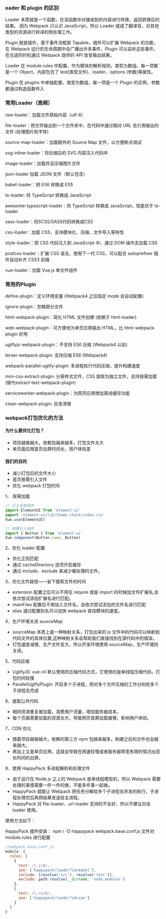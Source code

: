 ### oader 和 plugin 的区别
Loader 本质就是一个函数，在该函数中对接收到的内容进行转换，返回转换后的结果。 因为 Webpack 只认识 JavaScript，所以 Loader 就成了翻译官，对其他类型的资源进行转译的预处理工作。

Plugin 就是插件，基于事件流框架 Tapable，插件可以扩展 Webpack 的功能，在 Webpack 运行的生命周期中会广播出许多事件，Plugin 可以监听这些事件，在合适的时机通过 Webpack 提供的 API 改变输出结果。

Loader 在 module.rules 中配置，作为模块的解析规则，类型为数组。每一项都是一个 Object，内部包含了 test(类型文件)、loader、options (参数)等属性。

Plugin 在 plugins 中单独配置，类型为数组，每一项是一个 Plugin 的实例，参数都通过构造函数传入

### 常用Loader（高频）
raw-loader：加载文件原始内容（utf-8）

file-loader：把文件输出到一个文件夹中，在代码中通过相对 URL 去引用输出的文件 (处理图片和字体)

source-map-loader：加载额外的 Source Map 文件，以方便断点调试

svg-inline-loader：将压缩后的 SVG 内容注入代码中

image-loader：加载并且压缩图片文件

json-loader 加载 JSON 文件（默认包含）

babel-loader：把 ES6 转换成 ES5

ts-loader: 将 TypeScript 转换成 JavaScript

awesome-typescript-loader：将 TypeScript 转换成 JavaScript，性能优于 ts-loader

sass-loader：将SCSS/SASS代码转换成CSS

css-loader：加载 CSS，支持模块化、压缩、文件导入等特性

style-loader：把 CSS 代码注入到 JavaScript 中，通过 DOM 操作去加载 CSS

postcss-loader：扩展 CSS 语法，使用下一代 CSS，可以配合 autoprefixer 插件自动补齐 CSS3 前缀

vue-loader：加载 Vue.js 单文件组件

### 常用的Plugin
define-plugin：定义环境变量 (Webpack4 之后指定 mode 会自动配置)

ignore-plugin：忽略部分文件

html-webpack-plugin：简化 HTML 文件创建 (依赖于 html-loader)

web-webpack-plugin：可方便地为单页应用输出 HTML，比 html-webpack-plugin 好用

uglifyjs-webpack-plugin：不支持 ES6 压缩 (Webpack4 以前)

terser-webpack-plugin: 支持压缩 ES6 (Webpack4)

webpack-parallel-uglify-plugin: 多进程执行代码压缩，提升构建速度

mini-css-extract-plugin: 分离样式文件，CSS 提取为独立文件，支持按需加载 (替代extract-text-webpack-plugin)

serviceworker-webpack-plugin：为网页应用增加离线缓存功能

clean-webpack-plugin: 目录清理

### webpack打包优化的方法

#### 为什么要优化打包？
- 项目越做越大，依赖包越来越多，打包文件太大
- 单页面应用首页白屏时间长，用户体验差
#### 我们的目的
- 减小打包后的文件大小
- 首页按需引入文件
- 优化 webpack 打包时间

1、 按需加载

```js
// 引入全部组件
import ElementUI from 'element-ui'
import 'element-ui/lib/theme-chalk/index.css'
Vue.use(ElementUI)

// 按需引入组件
import { Button } from 'element-ui'
Vue.component(Button.name, Button)
```

2、优化 loader 配置
- 优化正则匹配
- 通过 cacheDirectory 选项开启缓存
- 通过 include、exclude 来减少被处理的文件。

3、优化文件路径——省下搜索文件的时间
- extension 配置之后可以不用在 require 或是 import 的时候加文件扩展名,会依次尝试添加扩展名进行匹配。
- mainFiles 配置后不用加入文件名，会依次尝试添加的文件名进行匹配
- alias 通过配置别名可以加快 webpack 查找模块的速度。

4、生产环境关闭 sourceMap
- sourceMap 本质上是一种映射关系，打包出来的 js 文件中的代码可以映射到代码文件的具体位置,这种映射关系会帮助我们直接找到在源代码中的错误。
- 打包速度减慢，生产文件变大，所以开发环境使用 sourceMap，生产环境则关闭。

5、代码压缩
- UglifyJS: vue-cli 默认使用的压缩代码方式，它使用的是单线程压缩代码，打包时间较慢
- ParallelUglifyPlugin: 开启多个子进程，把对多个文件压缩的工作分别给多个子进程去完成

6、提取公共代码
- 相同资源重复被加载，浪费用户流量，增加服务器成本。
- 每个页面需要加载的资源太大，导致网页首屏加载缓慢，影响用户体验。

7、CDN 优化
- 随着项目越做越大，依赖的第三方 npm 包越来越多，构建之后的文件也会越来越大。
- 再加上又是单页应用，这就会导致在网速较慢或者服务器带宽有限的情况出现长时间的白屏。

8、使用 HappyPack 多进程解析和处理文件
- 由于运行在 Node.js 之上的 Webpack 是单线程模型的，所以 Webpack 需要处理的事情需要一件一件的做，不能多件事一起做。
- HappyPack 就能让 Webpack 把任务分解给多个子进程去并发的执行，子进程处理完后再把结果发送给主进程。
- HappyPack 对 file-loader、url-loader 支持的不友好，所以不建议对该 loader 使用。


使用方法如下：

HappyPack 插件安装： npm i -D happypack
webpack.base.conf.js 文件对 module.rules 进行配置
```js
//webpack.base.conf.js
module: {
  rules: [
    {
      test: /\.js$/,
      use: ['happypack/loader?id=babel'],
      include: [resolve('src'), resolve('test')],
      exclude: path.resolve(__dirname, 'node_modules')
    },
    {
      test: /\.vue$/,
      use: ['happypack/loader?id=vue']
    }
  ]
}
```
